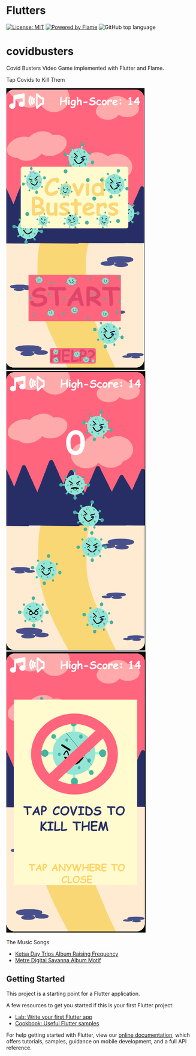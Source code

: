 # Flutters

[![License: MIT](https://img.shields.io/github/license/impulse/flutters.svg)](https://opensource.org/licenses/MIT)
[![Powered by Flame](https://img.shields.io/badge/Powered%20by-%F0%9F%94%A5-orange.svg)](https://flame-engine.org)
<img alt="GitHub top language" src="https://img.shields.io/badge/Made%20with-Flutter-blue.svg">

# covidbusters

Covid Busters Video Game implemented with Flutter and Flame.

Tap Covids to Kill Them

![Screenshot1](https://raw.githubusercontent.com/sciruela/covidbusters/master/screenshots/screenshot1.png)
![Screenshot2](https://raw.githubusercontent.com/sciruela/covidbusters/master/screenshots/screenshot2.png)
![Screenshot3](https://raw.githubusercontent.com/sciruela/covidbusters/master/screenshots/screenshot3.png)


The Music Songs
- [Ketsa Day Trips Album Raising Frequency](https://files.freemusicarchive.org/storage-freemusicarchive-org/music/Creative_Commons/Ketsa/Raising_Frequecy/Ketsa_-_06_-_Day_Trips.mp3)
- [Metre Digital Savanna Album Motif](https://files.freemusicarchive.org/storage-freemusicarchive-org/music/Nul_Tiel_Records/Metre/Motif/Metre_-_02_-_Digital_Savanna.mp3)

## Getting Started

This project is a starting point for a Flutter application.

A few resources to get you started if this is your first Flutter project:

- [Lab: Write your first Flutter app](https://flutter.dev/docs/get-started/codelab)
- [Cookbook: Useful Flutter samples](https://flutter.dev/docs/cookbook)

For help getting started with Flutter, view our
[online documentation](https://flutter.dev/docs), which offers tutorials,
samples, guidance on mobile development, and a full API reference.
